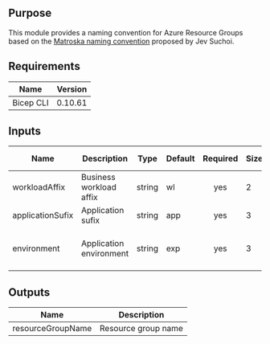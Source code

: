 ## Purpose
This module provides a naming convention for Azure Resource Groups based on the [Matroska naming convention](https://www.devjev.nl/posts/2022/the-perfect-azure-naming-convention/sizewise-subscription-env.svg) proposed by Jev Suchoi.

## Requirements

| Name      | Version |
| --------- | ------- |
| Bicep CLI | 0.10.61 |

## Inputs

| Name             | Description             | Type   | Default | Required | Size | Allowed values          |
| ---------------- | ----------------------- | ------ | ------- | :------: | ---- | ----------------------- |
| workloadAffix    | Business workload affix | string | wl      |   yes    | 2    |                         |
| applicationSufix | Application sufix       | string | app     |   yes    | 3    |                         |
| environment      | Application environment | string | exp     |   yes    | 3    | exp, dev, qua, uat, prd |

## Outputs

| Name              | Description         |
| ----------------- | ------------------- |
| resourceGroupName | Resource group name |
